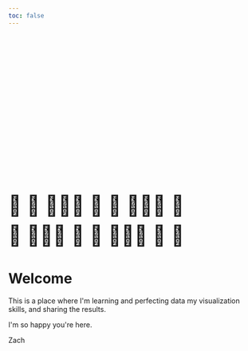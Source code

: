 ```yaml
---
toc: false
---
```


<style>

.hero {
  display: flex;
  flex-direction: column;
  align-items: left;
  font-family: var(--sans-serif);
  margin: 3rem 0 1rem;
  text-wrap: balance;
  text-align: left;
}

.hero h1 {
  margin: 2rem 0;
  max-width: none;
  font-size: 14vw;
  font-weight: 900;
  line-height: 1.2;
  background: linear-gradient(30deg, var(--theme-foreground-focus), currentColor);
  -webkit-background-clip: text;
  -webkit-text-fill-color: transparent;
  background-clip: text;
}

.hero h2 {
  margin: 0;
  max-width: 34em;
  font-size: 40px;
  font-style: initial;
  font-weight: 500;
  line-height: 1.5;
  color: var(--theme-foreground-muted);
}

@media (min-width: 640px) {
  .hero h1 {
    font-size: 90px;
  }
}

</style>

<div class="hero">
  <h1>Let's get cooking</h1>
  <h2>🍓 🍊 👩🏾‍🍳 🥐 🍳 👩🏼‍🍳 🥑 🥬 🧑🏻‍🍳 🥗 🥘 🧑🏿‍🍳 🍪 🍰</h2>
</div>

# Welcome

This is a place where I'm learning and perfecting data my visualization skills, and sharing the results.

I'm so happy you're here. 

Zach